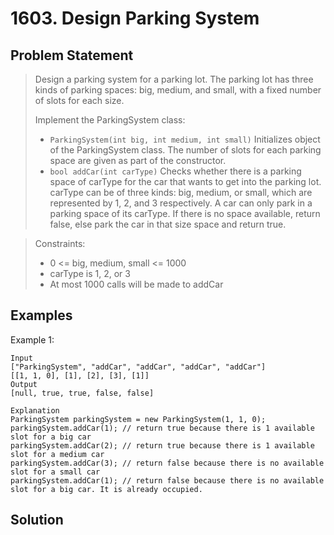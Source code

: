 # 1603. Design Parking System

## Problem Statement

> Design a parking system for a parking lot. The parking lot has three kinds of parking spaces: big, medium, and small, with a fixed number of slots for each size.
>
> Implement the ParkingSystem class:
>
> - `ParkingSystem(int big, int medium, int small)` Initializes object of the ParkingSystem class. The number of slots for each parking space are given as part of the constructor.
> - `bool addCar(int carType)` Checks whether there is a parking space of carType for the car that wants to get into the parking lot. carType can be of three kinds: big, medium, or small, which are represented by 1, 2, and 3 respectively. A car can only park in a parking space of its carType. If there is no space available, return false, else park the car in that size space and return true.

> Constraints:
>
> - 0 <= big, medium, small <= 1000
> - carType is 1, 2, or 3
> - At most 1000 calls will be made to addCar

## Examples

Example 1:

```
Input
["ParkingSystem", "addCar", "addCar", "addCar", "addCar"]
[[1, 1, 0], [1], [2], [3], [1]]
Output
[null, true, true, false, false]

Explanation
ParkingSystem parkingSystem = new ParkingSystem(1, 1, 0);
parkingSystem.addCar(1); // return true because there is 1 available slot for a big car
parkingSystem.addCar(2); // return true because there is 1 available slot for a medium car
parkingSystem.addCar(3); // return false because there is no available slot for a small car
parkingSystem.addCar(1); // return false because there is no available slot for a big car. It is already occupied.
```

## Solution
